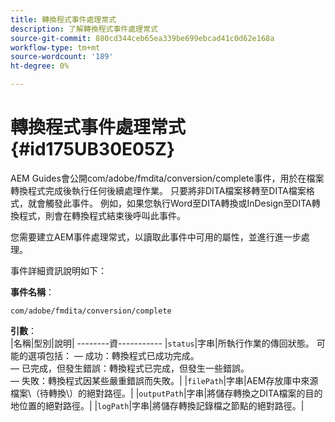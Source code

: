 ```yaml
---
title: 轉換程式事件處理常式
description: 了解轉換程式事件處理常式
source-git-commit: 880cd344ceb65ea339be699ebcad41c0d62e168a
workflow-type: tm+mt
source-wordcount: '189'
ht-degree: 0%

---
```


# 轉換程式事件處理常式 {#id175UB30E05Z}

AEM Guides會公開com/adobe/fmdita/conversion/complete事件，用於在檔案轉換程式完成後執行任何後續處理作業。 只要將非DITA檔案移轉至DITA檔案格式，就會觸發此事件。 例如，如果您執行Word至DITA轉換或InDesign至DITA轉換程式，則會在轉換程式結束後呼叫此事件。

您需要建立AEM事件處理常式，以讀取此事件中可用的屬性，並進行進一步處理。

事件詳細資訊說明如下：

**事件名稱**：

```HTTP
com/adobe/fmdita/conversion/complete 
```

**引數**：\
|名稱|型別|說明| --------資----------- |`status`|字串|所執行作業的傳回狀態。 可能的選項包括： — 成功：轉換程式已成功完成。 <br>  — 已完成，但發生錯誤：轉換程式已完成，但發生一些錯誤。 <br> — 失敗：轉換程式因某些嚴重錯誤而失敗。| |`filePath`|字串|AEM存放庫中來源檔案\（待轉換\）的絕對路徑。| |`outputPath`|字串|將儲存轉換之DITA檔案的目的地位置的絕對路徑。| |`logPath`|字串|將儲存轉換記錄檔之節點的絕對路徑。|
